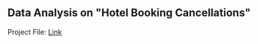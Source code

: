 ## Data Analysis on "Hotel Booking Cancellations"
Project File: [Link](https://nbviewer.org/github/PravinKumarPathak/Data-Analysis-Project3/blob/main/%27Hotel%20Booking%20Cancellations%27%20Data%20Analysis.ipynb)
